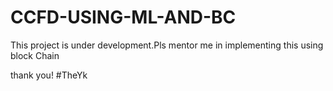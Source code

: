 # CCFD-USING-ML-AND-BC
This project is under development.Pls mentor me in implementing this using block Chain


thank you!
#TheYk
